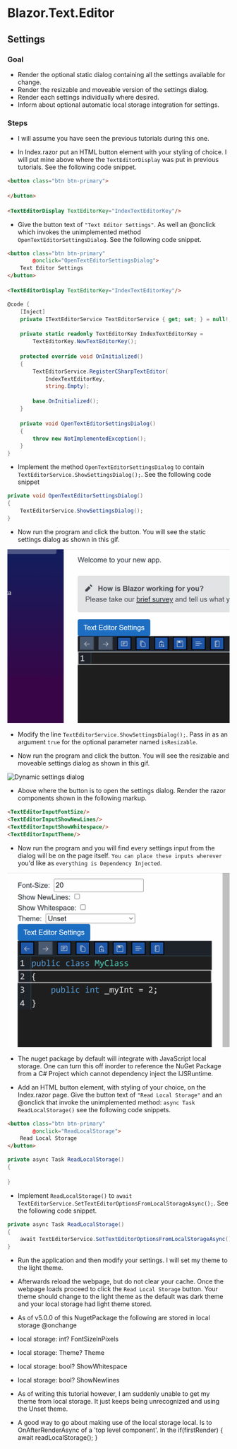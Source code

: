 # Blazor.Text.Editor

## Settings

### Goal

- Render the optional static dialog containing all the settings available for change.
- Render the resizable and moveable version of the settings dialog.
- Render each settings individually where desired.
- Inform about optional automatic local storage integration for settings.

### Steps
- I will assume you have seen the previous tutorials during this one.

- In Index.razor put an HTML button element with your styling of choice. I will put mine above where the `TextEditorDisplay` was put in previous tutorials. See the following code snippet.

```html
<button class="btn btn-primary">
    
</button>

<TextEditorDisplay TextEditorKey="IndexTextEditorKey"/>
```

- Give the button text of `"Text Editor Settings"`. As well an @onclick which invokes the unimplemented method `OpenTextEditorSettingsDialog`. See the following code snippet.

```html
<button class="btn btn-primary"
        @onclick="OpenTextEditorSettingsDialog">
    Text Editor Settings
</button>

<TextEditorDisplay TextEditorKey="IndexTextEditorKey"/>
```

```csharp
@code {
    [Inject]
    private ITextEditorService TextEditorService { get; set; } = null!;
    
    private static readonly TextEditorKey IndexTextEditorKey = 
        TextEditorKey.NewTextEditorKey();

    protected override void OnInitialized()
    {
        TextEditorService.RegisterCSharpTextEditor(
            IndexTextEditorKey,
            string.Empty);
        
        base.OnInitialized();
    }

    private void OpenTextEditorSettingsDialog()
    {
        throw new NotImplementedException();
    }
}
```

- Implement the method `OpenTextEditorSettingsDialog` to contain `TextEditorService.ShowSettingsDialog();`. See the following code snippet

```csharp
private void OpenTextEditorSettingsDialog()
{
    TextEditorService.ShowSettingsDialog();
}
```

- Now run the program and click the button. You will see the static settings dialog as shown in this gif.

![Static settings dialog](/Images/Gifs/20_static-dialog.gif)

- Modify the line `TextEditorService.ShowSettingsDialog();`. Pass in as an argument `true` for the optional parameter named `isResizable`.

- Now run the program and click the button. You will see the resizable and moveable settings dialog as shown in this gif.

![Dynamic settings dialog](/Images/Gifs/20_dynamic-dialog.gif)

- Above where the button is to open the settings dialog. Render the razor components shown in the following markup.

```html
<TextEditorInputFontSize/>
<TextEditorInputShowNewLines/>
<TextEditorInputShowWhitespace/>
<TextEditorInputTheme/>
```

- Now run the program and you will find every settings input from the dialog will be on the page itself. `You can place these inputs wherever` you'd like as `everything is Dependency Injected`.

![Inline settings dialog](/Images/Gifs/20_inline-settings.gif)

- The nuget package by default will integrate with JavaScript local storage. One can turn this off inorder to reference the NuGet Package from a C# Project which cannot dependency inject the IJSRuntime.

- Add an HTML button element, with styling of your choice, on the Index.razor page. Give the button text of `"Read Local Storage"` and an @onclick that invoke the unimplemented method: `async Task ReadLocalStorage()` see the following code snippets.

```html
<button class="btn btn-primary"
        @onclick="ReadLocalStorage">
    Read Local Storage
</button>
```

```csharp
private async Task ReadLocalStorage()
{
    
}
```

- Implement `ReadLocalStorage()` to `await TextEditorService.SetTextEditorOptionsFromLocalStorageAsync();`. See the following code snippet.

```csharp
private async Task ReadLocalStorage()
{
    await TextEditorService.SetTextEditorOptionsFromLocalStorageAsync();
}
```

- Run the application and then modify your settings. I will set my theme to the light theme. 

- Afterwards reload the webpage, but do not clear your cache. Once the webpage loads proceed to click the `Read Local Storage` button. Your theme should change to the light theme as the default was dark theme and your local storage had light theme stored.

- As of v5.0.0 of this NugetPackage the following are stored in local storage @onchange

- local storage: int? FontSizeInPixels
- local storage: Theme? Theme
- local storage: bool? ShowWhitespace
- local storage: bool? ShowNewlines

- As of writing this tutorial however, I am suddenly unable to get my theme from local storage. It just keeps being unrecognized and using the Unset theme.

- A good way to go about making use of the local storage local. Is to OnAfterRenderAsync of a 'top level component'. In the if(firstRender) { await readLocalStorage(); }